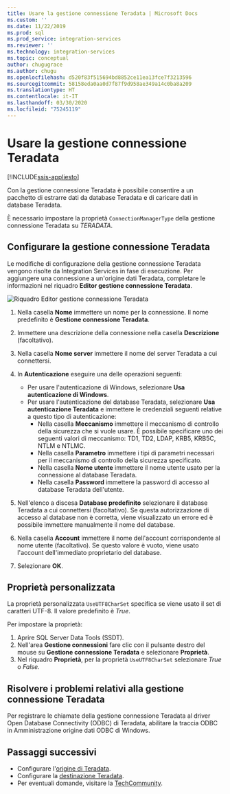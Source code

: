 ```yaml
---
title: Usare la gestione connessione Teradata | Microsoft Docs
ms.custom: ''
ms.date: 11/22/2019
ms.prod: sql
ms.prod_service: integration-services
ms.reviewer: ''
ms.technology: integration-services
ms.topic: conceptual
author: chugugrace
ms.author: chugu
ms.openlocfilehash: d520f83f515694bd8852ce11ea13fce7f3213596
ms.sourcegitcommit: 58158eda0aa0d7f87f9d958ae349a14c0ba8a209
ms.translationtype: HT
ms.contentlocale: it-IT
ms.lasthandoff: 03/30/2020
ms.locfileid: "75245119"
---
```

# <a name="use-the-teradata-connection-manager"></a>Usare la gestione connessione Teradata

[!INCLUDE[ssis-appliesto](../../includes/ssis-appliesto-ssvrpluslinux-asdb-asdw-xxx.md)]

Con la gestione connessione Teradata è possibile consentire a un pacchetto di estrarre dati da database Teradata e di caricare dati in database Teradata.

È necessario impostare la proprietà `ConnectionManagerType` della gestione connessione Teradata su *TERADATA*.

## <a name="configure-the-teradata-connection-manager"></a>Configurare la gestione connessione Teradata

Le modifiche di configurazione della gestione connessione Teradata vengono risolte da Integration Services in fase di esecuzione. Per aggiungere una connessione a un'origine dati Teradata, completare le informazioni nel riquadro **Editor gestione connessione Teradata**.

![Riquadro Editor gestione connessione Teradata](media/teradata-connection-manager.png)

1. Nella casella **Nome** immettere un nome per la connessione. Il nome predefinito è **Gestione connessione Teradata**.

1. Immettere una descrizione della connessione nella casella **Descrizione** (facoltativo).

1. Nella casella **Nome server** immettere il nome del server Teradata a cui connettersi.

1. In **Autenticazione**  eseguire una delle operazioni seguenti:

   - Per usare l'autenticazione di Windows, selezionare **Usa autenticazione di Windows**.
   - Per usare l'autenticazione del database Teradata, selezionare **Usa autenticazione Teradata** e immettere le credenziali seguenti relative a questo tipo di autenticazione:
     - Nella casella **Meccanismo** immettere il meccanismo di controllo della sicurezza che si vuole usare. È possibile specificare uno dei seguenti valori di meccanismo: TD1, TD2, LDAP, KRB5, KRB5C, NTLM e NTLMC.
     - Nella casella **Parametro** immettere i tipi di parametri necessari per il meccanismo di controllo della sicurezza specificato.
     - Nella casella **Nome utente** immettere il nome utente usato per la connessione al database Teradata.  
     - Nella casella **Password** immettere la password di accesso al database Teradata dell'utente.

1. Nell'elenco a discesa **Database predefinito** selezionare il database Teradata a cui connettersi (facoltativo). Se questa autorizzazione di accesso al database non è corretta, viene visualizzato un errore ed è possibile immettere manualmente il nome del database.

1. Nella casella **Account** immettere il nome dell'account corrispondente al nome utente (facoltativo). Se questo valore è vuoto, viene usato l'account dell'immediato proprietario del database.
1. Selezionare **OK**.

## <a name="custom-property"></a>Proprietà personalizzata

La proprietà personalizzata `UseUTF8CharSet` specifica se viene usato il set di caratteri UTF-8. Il valore predefinito è *True*.

Per impostare la proprietà:

1. Aprire SQL Server Data Tools (SSDT).
1. Nell'area **Gestione connessioni** fare clic con il pulsante destro del mouse su **Gestione connessione Teradata** e selezionare **Proprietà**.
1. Nel riquadro **Proprietà**, per la proprietà `UseUTF8CharSet` selezionare *True* o *False*.

## <a name="troubleshoot-the-teradata-connection-manager"></a>Risolvere i problemi relativi alla gestione connessione Teradata

Per registrare le chiamate della gestione connessione Teradata al driver Open Database Connectivity (ODBC) di Teradata, abilitare la traccia ODBC in Amministrazione origine dati ODBC di Windows.

## <a name="next-steps"></a>Passaggi successivi

- Configurare l'[origine di Teradata](teradata-source.md).
- Configurare la [destinazione Teradata](teradata-destination.md).
- Per eventuali domande, visitare la [TechCommunity](https://aka.ms/AA5u35j).

